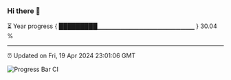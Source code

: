 ### Hi there 👋

⏳ Year progress { █████████▁▁▁▁▁▁▁▁▁▁▁▁▁▁▁▁▁▁▁▁▁ } 30.04 %

---

⏰ Updated on Fri, 19 Apr 2024 23:01:06 GMT

![Progress Bar CI](https://github.com/liununu/liununu/workflows/Progress%20Bar%20CI/badge.svg)

